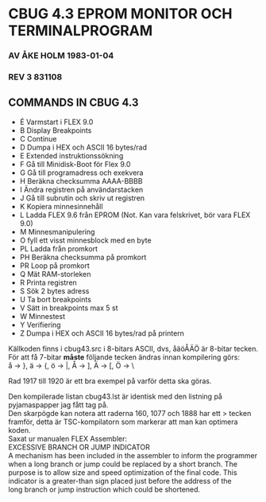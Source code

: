 # CBUG 4.3 EPROM MONITOR OCH TERMINALPROGRAM
### AV ÅKE HOLM 1983-01-04
### REV 3 831108


## COMMANDS IN CBUG 4.3
* É	Varmstart i FLEX 9.0
* B	Display Breakpoints
* C	Continue
* D	Dumpa i HEX och ASCII 16 bytes/rad
* E Extended instruktionssökning
* F Gå till Minidisk-Boot för Flex 9.0
* G Gå till programadress och exekvera
* H Beräkna checksumma AAAA-BBBB
* I Ändra registren på användarstacken
* J Gå till subrutin och skriv ut registren
* K Kopiera minnesinnehåll
* L Ladda FLEX 9.6 från EPROM (Not. Kan vara felskrivet, bör vara FLEX 9.0)
* M Minnesmanipulering
* O fyll ett visst minnesblock med en byte
* PL Ladda från promkort
* PH Beräkna checksumma på promkort
* PR Loop på promkort
* Q Mät RAM-storleken
* R Printa registren
* S Sök 2 bytes adress
* U Ta bort breakpoints
* V Sätt in breakpoints max 5 st
* W Minnestest
* Y Verifiering
* Z Dumpa i HEX och ASCII 16 bytes/rad på printern

Källkoden finns i cbug43.src i 8-bitars ASCII, dvs, åäöÅÄÖ är 8-bitar tecken. För att få 7-bitar **måste** följande tecken ändras innan kompilering görs:  
å -> }, ä -> {, ö -> |, Å -> ], Ä -> [, Ö -> \

Rad 1917 till 1920 är ett bra exempel på varför detta ska göras.

Den kompilerade listan cbug43.lst är identisk med den listning på pyjamaspapper jag fått tag på.  
Den skarpögde kan notera att raderna 160, 1077 och 1888 har ett > tecken framför, detta är TSC-kompilatorn som markerar att man kan optimera koden.  
Saxat ur manualen FLEX Assembler:  
EXCESSIVE BRANCH OR JUMP INDICATOR  
A mechanism has been included in the assembler to inform the programmer  
when a long branch or jump could be replaced by a short branch. The  
purpose is to allow size and speed optimization of the final code. This  
indicator is a greater-than sign placed just before the address of the  
long branch or jump instruction which could be shortened.  

